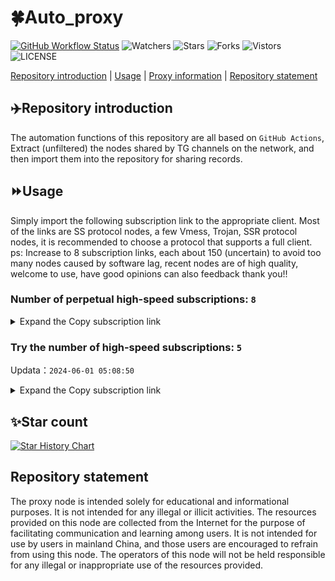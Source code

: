 # 🍀Auto_proxy
[![GitHub Workflow Status](https://img.shields.io/github/actions/workflow/status/PangTouY00/Auto_proxy/main.yml?branch=main)](https://github.com/PangTouY00/Auto_proxy/actions/workflows/main.yml?branch=main) 
![Watchers](https://img.shields.io/github/watchers/w1770946466/Auto_proxy) ![Stars](https://img.shields.io/github/stars/PangTouY00/Auto_proxy) ![Forks](https://img.shields.io/github/forks/w1770946466/Auto_proxy) ![Vistors](https://visitor-badge.laobi.icu/badge?page_id=PangTouY00.Auto_proxy) ![LICENSE](https://img.shields.io/badge/license-CC%20BY--SA%204.0-green.svg)

[Repository introduction](https://github.com/PangTouY00/Auto_proxy#Repositoryintroduction) | [Usage](https://github.com/PangTouY00/Auto_proxy#Usage) | [Proxy information](https://github.com/PangTouY00/Auto_proxy#Proxyinformation) | [Repository statement](https://github.com/PangTouY00/Auto_proxy#Repositorystatement)

## ✈️Repository introduction
The automation functions of this repository are all based on `GitHub Actions`,
Extract (unfiltered) the nodes shared by TG channels on the network, and then import them into the repository for sharing records.

## ⏩Usage
Simply import the following subscription link to the appropriate client. Most of the links are SS protocol nodes, a few Vmess, Trojan, SSR protocol nodes, it is recommended to choose a protocol that supports a full client.
ps: Increase to 8 subscription links, each about 150 (uncertain) to avoid too many nodes caused by software lag, recent nodes are of high quality, welcome to use, have good opinions can also feedback thank you!!

### Number of perpetual high-speed subscriptions: `8`

<details>
  <summary>Expand the Copy subscription link</summary>

  
- [Multiprotocol Base64 encoding](https://raw.githubusercontent.com/PangTouY00/Auto_proxy/main/Long_term_subscription1)
`https://raw.githubusercontent.com/PangTouY00/Auto_proxy/main/Long_term_subscription_num`
`Total number of merge nodes: 1175`

- [Multiprotocol Base64 encoding](https://raw.githubusercontent.com/PangTouY00/Auto_proxy/main/Long_term_subscription1)
`https://raw.githubusercontent.com/PangTouY00/Auto_proxy/main/Long_term_subscription1`
`Total number of merge nodes: 147`

- [Multiprotocol Base64 encoding](https://raw.githubusercontent.com/PangTouY00/Auto_proxy/main/Long_term_subscription2)
`https://raw.githubusercontent.com/PangTouY00/Auto_proxy/main/Long_term_subscription2`
`Total number of merge nodes: 147`

- [Multiprotocol Base64 encoding](https://raw.githubusercontent.com/PangTouY00/Auto_proxy/main/Long_term_subscription3)
`https://raw.githubusercontent.com/PangTouY00/Auto_proxy/main/Long_term_subscription3`
`Total number of merge nodes: 147`

- [Multiprotocol Base64 encoding](https://raw.githubusercontent.com/PangTouY00/Auto_proxy/main/Long_term_subscription4)
`https://raw.githubusercontent.com/PangTouY00/Auto_proxy/main/Long_term_subscription4`
`Total number of merge nodes: 147`

- [Multiprotocol Base64 encoding](https://raw.githubusercontent.comPangTouY00/Auto_proxy/main/Long_term_subscription5)
`https://raw.githubusercontent.com/PangTouY00/Auto_proxy/main/Long_term_subscription5`
`Total number of merge nodes: 147`

- [Multiprotocol Base64 encoding](https://raw.githubusercontent.com/PangTouY00/Auto_proxy/main/Long_term_subscription6)
`https://raw.githubusercontent.com/PangTouY00/Auto_proxy/main/Long_term_subscription6`
`Total number of merge nodes: 147`

- [Multiprotocol Base64 encoding](https://raw.githubusercontent.com/PangTouY00/Auto_proxy/main/Long_term_subscription7)
`https://raw.githubusercontent.com/PangTouY00/Auto_proxy/main/Long_term_subscription7`
`Total number of merge nodes: 147`

- [Multiprotocol Base64 encoding](https://raw.githubusercontent.com/PangTouY00/Auto_proxy/main/Long_term_subscription8)
`https://raw.githubusercontent.com/PangTouY00/Auto_proxy/main/Long_term_subscription8`
`Total number of merge nodes: 146`

- [Clash subscription](https://raw.githubusercontent.com/PangTouY00/Auto_proxy/main/Long_term_subscription2.yaml)
`https://raw.githubusercontent.com/PangTouY00/Auto_proxy/main/Long_term_subscription1.yaml`


- [Clash subscription](https://raw.githubusercontent.com/PangTouY00/Auto_proxy/main/Long_term_subscription2.yaml)
`https://raw.githubusercontent.com/PangTouY00/Auto_proxy/main/Long_term_subscription2.yaml`


- [Clash subscription](https://raw.githubusercontent.com/PangTouY00/Auto_proxy/main/Long_term_subscription3.yaml)
`https://raw.githubusercontent.com/PangTouY00/Auto_proxy/main/Long_term_subscription3.yaml`
  
</details>

### Try the number of high-speed subscriptions: `5`
Updata：`2024-06-01 05:08:50`


<details>
  <summary>Expand the Copy subscription link</summary>  












































































































































































































































































































































































































































































































































































































































































































































































































































































































































































































































































































































































































































































































































































































































































































































































































































































































































































































































































































































































































































































































































































































































































































































































































































































































































































































































































































































































































































































































































































































































































































































































































































































































































































































































































































































































































































































































































































































































































































































































































































































































































































































































































































































































































































































































































































































































































































































































































































































































































































































































































































































































































































































>Trial subscription：
`https://v2rayshare.com/wp-content/uploads/2024/05/20240531.txt`




>Trial subscription：
`https://fastestcloud.xyz/api/v1/client/subscribe?token=59ee4b03b5123357d9179eccedc35c05`

>Trial subscription：
`https://v2rayshare.com/wp-content/uploads/2024/05/20240531.txt`




>Trial subscription：
`https://fastestcloud.xyz/api/v1/client/subscribe?token=59ee4b03b5123357d9179eccedc35c05`

>Trial subscription：
`https://nodefree.org/dy/2024/05/20240531.txt`



>Trial subscription：
`https://nodefree.org/dy/2024/05/20240531.txt`


>Trial subscription：
`https://xn--30rs3bu7r87f.com/api/v1/client/subscribe?token=bc0803c522695adbf3e824a36f4a954d`


>Trial subscription：
`https://xn--30rs3bu7r87f.com/api/v1/client/subscribe?token=bc0803c522695adbf3e824a36f4a954d`



>Trial subscription：
`https://oss.v2rayse.com/proxies/data/2024-05-31/3uyuF8w.txt`

>Trial subscription：
`https://oss.v2rayse.com/proxies/data/2024-05-31/3uyuF8w.txt`



</details>

## ✨Star count
[![Star History Chart](https://api.star-history.com/svg?repos=PangTouY00/Auto_proxy&type=Date)](https://star-history.com/#w1770946466/Auto_proxy&Date)



## Repository statement
The proxy node is intended solely for educational and informational purposes. It is not intended for any illegal or illicit activities. The resources provided on this node are collected from the Internet for the purpose of facilitating communication and learning among users. It is not intended for use by users in mainland China, and those users are encouraged to refrain from using this node. The operators of this node will not be held responsible for any illegal or inappropriate use of the resources provided.
